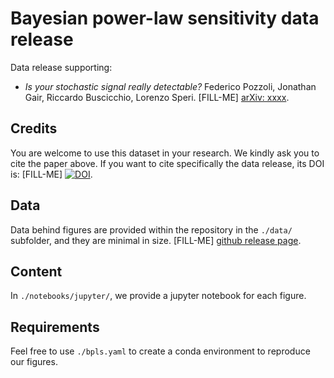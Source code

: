 # Bayesian power-law sensitivity data release

Data release supporting:
- _Is your stochastic signal really detectable?_
Federico Pozzoli, Jonathan Gair, Riccardo Buscicchio, Lorenzo Speri. [FILL-ME] [arXiv: xxxx](https://arxiv.org/abs/XXX.YYYY).

## Credits

You are welcome to use this dataset in your research. We kindly ask you to cite the paper above. 
If you want to cite specifically the data release, its DOI is: 
[FILL-ME] [![DOI](https://zenodo.org/badge/DOI/10.5281/zenodo.13787675.svg)](https://doi.org/10.5281/zenodo.13787675).


## Data

Data behind figures are provided within the repository in the `./data/` subfolder, and they are minimal in size.
[FILL-ME] [github release page](https://github.com/RiccardoBuscicchio/BPLS-data-release/releases). 

## Content
In `./notebooks/jupyter/`, we provide a jupyter notebook for each figure.

## Requirements
Feel free to use `./bpls.yaml` to create a conda environment to reproduce our figures. 